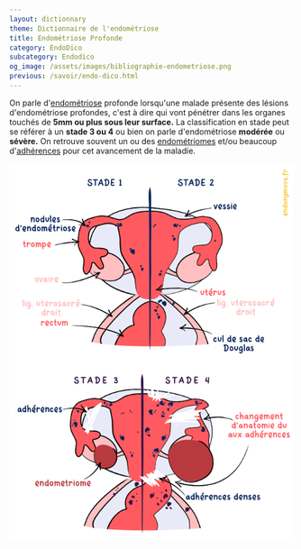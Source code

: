 ```yaml
---
layout: dictionnary
theme: Dictionnaire de l'endométriose
title: Endométriose Profonde
category: EndoDico
subcategory: Endodico
og_image: /assets/images/bibliographie-endometriose.png
previous: /savoir/endo-dico.html
---
```


On parle d'[endométriose](/savoir/endometriose.html) profonde lorsqu'une malade présente des lésions d'endométriose profondes, c'est à dire qui vont pénétrer dans les organes touchés de **5mm ou plus sous leur surface.** La classification en stade peut se référer à un **stade 3 ou 4** ou bien on parle d'endométriose **modérée** ou **sévère.** On retrouve souvent un ou des [endométriomes](endometriome.html) et/ou beaucoup d'[adhérences](adherences.html) pour cet avancement de la maladie.

![stades d'endométriose](/assets/images/schema/stades.png)